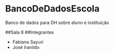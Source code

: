 # BancoDeDadosEscola
Banco de dados para DH sobre aluno e instituição
 
 ##Sala 8 
 ##Integrantes
 - Fabiana Sayuri
 - José Iranildo
